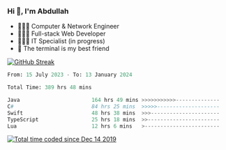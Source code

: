 <h3>Hi 👋, I'm Abdullah</h3>

- 👷🏼‍♂️ Computer & Network Engineer
- 👨🏻‍💻 Full-stack Web Developer
- 👨🏻‍💻 IT Specialist (in progress)
- 🖤 The terminal is my best friend

[![GitHub Streak](https://streak-stats.demolab.com?user=al3bad&theme=transparent&date_format=j%20M%5B%20Y%5D)](https://git.io/streak-stats)

<!--START_SECTION:waka-->

```python
From: 15 July 2023 - To: 13 January 2024

Total Time: 389 hrs 48 mins

Java                       164 hrs 49 mins >>>>>>>>>>>--------------   42.07 %
C#                         84 hrs 25 mins  >>>>>--------------------   21.55 %
Swift                      48 hrs 38 mins  >>>----------------------   12.42 %
TypeScript                 25 hrs 18 mins  >>-----------------------   06.46 %
Lua                        12 hrs 6 mins   >------------------------   03.09 %
```

<!--END_SECTION:waka-->

<p>
  <a href="https://wakatime.com/@ce2a2aac-0d6b-4d65-b864-8a4bcaf12967"><img src="https://wakatime.com/badge/user/ce2a2aac-0d6b-4d65-b864-8a4bcaf12967.svg" alt="Total time coded since Dec 14 2019" /></a>
</p>
